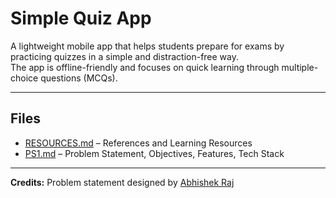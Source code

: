 # Simple Quiz App

A lightweight mobile app that helps students prepare for exams by practicing quizzes in a simple and distraction-free way.  
The app is offline-friendly and focuses on quick learning through multiple-choice questions (MCQs).

---

## Files
- [RESOURCES.md](./RESOURCES.md) – References and Learning Resources  
- [PS1.md](./PS1.md) – Problem Statement, Objectives, Features, Tech Stack  

---

**Credits:** Problem statement designed by [Abhishek Raj](https://github.com/abhishek130904)
